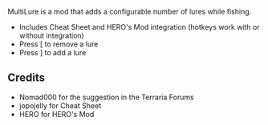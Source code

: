 MultiLure is a mod that adds a configurable number of lures while fishing.

* Includes Cheat Sheet and HERO's Mod integration (hotkeys work with or without integration)
* Press [ to remove a lure
* Press ] to add a lure

## Credits
* Nomad000 for the suggestion in the Terraria Forums
* jopojelly for Cheat Sheet
* HERO for HERO's Mod